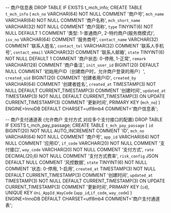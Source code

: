 -- 商户信息表
DROP TABLE IF EXISTS t_mch_info;
CREATE TABLE `t_mch_info` (
        `mch_no` VARCHAR(64) NOT NULL COMMENT '商户号',
        `mch_name` VARCHAR(64) NOT NULL COMMENT '商户名称',
        `mch_short_name` VARCHAR(32) NOT NULL COMMENT '商户简称',
        `type` TINYINT(6) NOT NULL DEFAULT 1 COMMENT '类型: 1-普通商户, 2-特约商户(服务商模式)',
        `isv_no` VARCHAR(64) COMMENT '服务商号',
        `contact_name` VARCHAR(32) COMMENT '联系人姓名',
        `contact_tel` VARCHAR(32) COMMENT '联系人手机号',
        `contact_email` VARCHAR(32) COMMENT '联系人邮箱',
        `state` TINYINT(6) NOT NULL DEFAULT 1 COMMENT '商户状态: 0-停用, 1-正常',
        `remark` VARCHAR(128) COMMENT '商户备注',
        `init_user_id` BIGINT(20) DEFAULT NULL COMMENT '初始用户ID（创建商户时，允许商户登录的用户）',
        `created_uid` BIGINT(20) COMMENT '创建者用户ID',
        `created_by` VARCHAR(64) COMMENT '创建者姓名',
        `created_at` TIMESTAMP(3) NOT NULL DEFAULT CURRENT_TIMESTAMP(3) COMMENT '创建时间',
        `updated_at` TIMESTAMP(3) NOT NULL DEFAULT CURRENT_TIMESTAMP(3) ON UPDATE CURRENT_TIMESTAMP(3) COMMENT '更新时间',
        PRIMARY KEY (`mch_no`)
) ENGINE=InnoDB DEFAULT CHARSET=utf8mb4 COMMENT='商户信息表';


-- 商户支付通道表 (允许商户  支付方式 对应多个支付接口的配置)
DROP TABLE IF EXISTS t_mch_pay_passage;
CREATE TABLE `t_mch_pay_passage` (
         `id` BIGINT(20) NOT NULL AUTO_INCREMENT COMMENT 'ID',
         `mch_no` VARCHAR(64) NOT NULL COMMENT '商户号',
         `app_id` VARCHAR(64) NOT NULL COMMENT '应用ID',
         `if_code` VARCHAR(20) NOT NULL COMMENT '支付接口',
         `way_code` VARCHAR(20) NOT NULL COMMENT '支付方式',
         `rate` DECIMAL(20,6) NOT NULL COMMENT '支付方式费率',
         `risk_config` JSON DEFAULT NULL COMMENT '风控数据',
         `state` TINYINT(6) NOT NULL COMMENT '状态: 0-停用, 1-启用',
         `created_at` TIMESTAMP(3) NOT NULL DEFAULT CURRENT_TIMESTAMP(3) COMMENT '创建时间',
         `updated_at` TIMESTAMP(3) NOT NULL DEFAULT CURRENT_TIMESTAMP(3) ON UPDATE CURRENT_TIMESTAMP(3) COMMENT '更新时间',
         PRIMARY KEY (`id`),
         UNIQUE KEY `Uni_AppId_WayCode` (`app_id`,`if_code`, `way_code`)
) ENGINE=InnoDB DEFAULT CHARSET=utf8mb4 COMMENT='商户支付通道表';
